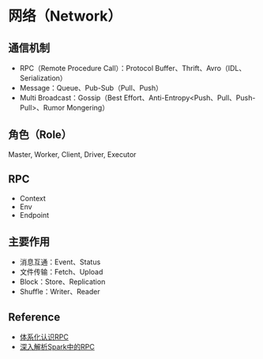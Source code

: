 # 网络（Network）

## 通信机制

* RPC（Remote Procedure Call）：Protocol Buffer、Thrift、Avro（IDL、Serialization）
* Message：Queue、Pub-Sub（Pull、Push）
* Multi Broadcast：Gossip（Best Effort、Anti-Entropy<Push、Pull、Push-Pull>、Rumor Mongering）

## 角色（Role） 

Master, Worker, Client, Driver, Executor

## RPC

* Context
* Env
* Endpoint

## 主要作用

* 消息互通：Event、Status
* 文件传输：Fetch、Upload
* Block：Store、Replication
* Shuffle：Writer、Reader

## Reference

- [体系化认识RPC](http://www.infoq.com/cn/articles/get-to-know-rpc)
- [深入解析Spark中的RPC](https://zhuanlan.zhihu.com/p/28893155)